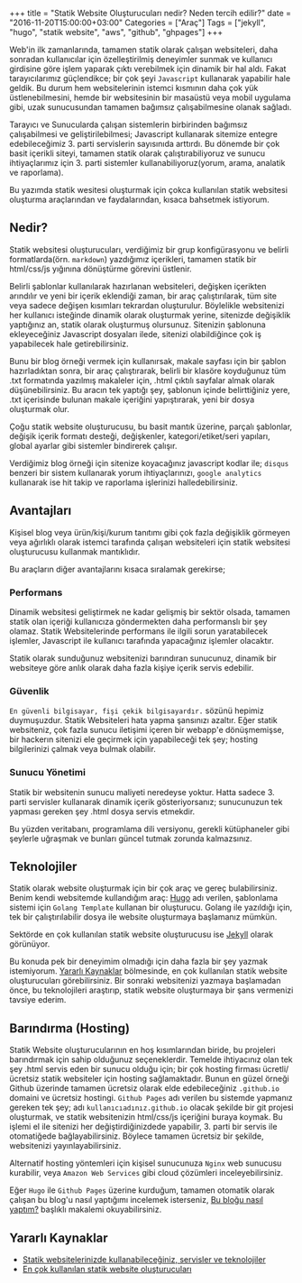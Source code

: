 +++
title = "Statik Website Oluşturucuları nedir? Neden tercih edilir?"
date = "2016-11-20T15:00:00+03:00"
Categories = ["Araç"]
Tags = ["jekyll", "hugo", "statik website", "aws", "github", "ghpages"]
+++

Web'in ilk zamanlarında, tamamen statik olarak çalışan websiteleri, daha sonradan kullanıcılar için özelleştirilmiş deneyimler sunmak ve kullanıcı girdisine göre işlem yaparak çıktı verebilmek için dinamik bir hal aldı. Fakat tarayıcılarımız güçlendikce; bir çok şeyi `Javascript` kullanarak yapabilir hale geldik. Bu durum hem websitelerinin istemci kısmının daha çok yük üstlenebilmesini, hemde bir websitesinin bir masaüstü veya mobil uygulama gibi, uzak sunucusundan tamamen bağımsız çalışabilmesine olanak sağladı.
 
 Tarayıcı ve Sunucularda çalışan sistemlerin birbirinden bağımsız çalışabilmesi ve geliştirilebilmesi; Javascript kullanarak sitemize entegre edebileceğimiz 3. parti servislerin sayısınıda arttırdı. Bu dönemde bir çok basit içerikli siteyi, tamamen statik olarak çalıştırabiliyoruz ve sunucu ihtiyaçlarımız için 3. parti sistemler kullanabiliyoruz(yorum, arama, analatik ve raporlama). 

Bu yazımda statik wesitesi oluşturmak için çokca kullanılan statik websitesi oluşturma araçlarından ve faydalarından, kısaca bahsetmek istiyorum.


## Nedir?
Statik websitesi oluşturucuları, verdiğimiz bir grup konfigürasyonu ve belirli formatlarda(örn. `markdown`) yazdığımız içerikleri, tamamen statik bir html/css/js yığınına dönüştürme görevini üstlenir. 

Belirli şablonlar kullanılarak hazırlanan websiteleri, değişken içerikten arındılır ve yeni bir içerik eklendiği zaman, bir araç çalıştırılarak, tüm site veya sadece değişen kısımları tekrardan oluşturulur. Böylelikle websitenizi her kullanıcı isteğinde dinamik olarak oluşturmak yerine, sitenizde değişiklik yaptığınız an, statik olarak oluşturmuş olursunuz. Sitenizin şablonuna ekleyeceğiniz Javascript dosyaları ilede, sitenizi olabildiğince çok iş yapabilecek hale getirebilirsiniz.

Bunu bir blog örneği vermek için kullanırsak, makale sayfası için bir şablon hazırladıktan sonra, bir araç çalıştırarak, belirli bir klasöre koyduğunuz tüm .txt formatında yazılmış makaleler için, .html çıktılı sayfalar almak olarak düşünebilirsiniz. Bu aracın tek yaptığı şey, şablonun içinde belirttiğiniz yere, .txt içerisinde bulunan makale içeriğini yapıştırarak, yeni bir dosya oluşturmak olur.

Çoğu statik website oluşturucusu, bu basit mantık üzerine, parçalı şablonlar, değişik içerik formatı desteği, değişkenler, kategori/etiket/seri yapıları, global ayarlar gibi sistemler bindirerek çalışır.

Verdiğimiz blog örneği için sitenize koyacağınız javascript kodlar ile; `disqus` benzeri bir sistem kullanarak yorum ihtiyaçlarınızı, `google analytics` kullanarak ise hit takip ve raporlama işlerinizi halledebilirsiniz.

## Avantajları
Kişisel blog veya ürün/kişi/kurum tanıtımı gibi çok fazla değişiklik görmeyen veya ağırlıklı olarak istemci tarafında çalışan websiteleri için statik websitesi oluşturucusu kullanmak mantıklıdır. 

Bu araçların diğer avantajlarını kısaca sıralamak gerekirse;

### Performans
Dinamik websitesi geliştirmek ne kadar gelişmiş bir sektör olsada, tamamen statik olan içeriği kullanıcıza göndermekten daha performanslı bir şey olamaz. Statik Websitelerinde performans ile ilgili sorun yaratabilecek işlemler, Javascript ile kullanıcı tarafında yapacağınız işlemler olacaktır.

Statik olarak sunduğunuz websitenizi barındıran sunucunuz, dinamik bir websiteye göre anlık olarak daha fazla kişiye içerik servis edebilir.

### Güvenlik
`En güvenli bilgisayar, fişi çekik bilgisayardır.` sözünü hepimiz duymuşuzdur. Statik Websiteleri hata yapma şansınızı azaltır. Eğer statik websiteniz, çok fazla sunucu iletişimi içeren bir webapp'e dönüşmemişse, bir hackerın sitenizi ele geçirmek için yapabileceği tek şey; hosting bilgilerinizi çalmak veya bulmak olabilir.

### Sunucu Yönetimi
Statik bir websitenin sunucu maliyeti neredeyse yoktur. Hatta sadece 3. parti servisler kullanarak dinamik içerik gösteriyorsanız; sunucunuzun tek yapması gereken şey .html dosya servis etmekdir.

Bu yüzden veritabanı, programlama dili versiyonu, gerekli kütüphaneler gibi şeylerle uğraşmak ve bunları güncel tutmak zorunda kalmazsınız.

## Teknolojiler
Statik olarak website oluşturmak için bir çok araç ve gereç bulabilirsiniz. Benim kendi websitemde kullandığım araç: [Hugo](https://gohugo.io) adı verilen, şablonlama sistemi için `Golang Template` kullanan bir oluşturucu. Golang ile yazıldığı için, tek bir çalıştırılabilir dosya ile website oluşturmaya başlamanız mümkün.

Sektörde en çok kullanılan statik website oluşturucusu ise [Jekyll](https://jekyllrb.com/) olarak görünüyor.

Bu konuda pek bir deneyimim olmadığı için daha fazla bir şey yazmak istemiyorum. [Yararlı Kaynaklar](#yararlı-kaynaklar) bölmesinde, en çok kullanılan statik website oluşturucuları görebilirsiniz. Bir sonraki websitenizi yazmaya başlamadan önce, bu teknolojileri araştırıp, statik website oluşturmaya bir şans vermenizi tavsiye ederim. 

## Barındırma (Hosting)
Statik Website oluşturucularının en hoş kısımlarından biride, bu projeleri barındırmak için sahip olduğunuz seçeneklerdir. Temelde ihtiyacınız olan tek şey .html servis eden bir sunucu olduğu için; bir çok hosting firması ücretli/ücretsiz statik websiteler için hosting sağlamaktadır. Bunun en güzel örneği Github üzerinde tamamen ücretsiz olarak elde edebileceğiniz `.github.io` domaini ve ücretsiz hostingi. `Github Pages` adı verilen bu sistemde yapmanız gereken tek şey; adı `kullanıcıadınız.github.io` olacak şekilde bir git projesi oluşturmak, ve statik websitenizin html/css/js içeriğini buraya koymak. Bu işlemi el ile sitenizi her değiştirdiğinizdede yapabilir, 3. parti bir servis ile otomatiğede bağlayabilirsiniz. Böylece tamamen ücretsiz bir şekilde, websitenizi yayınlayabilirsiniz.

Alternatif hosting yöntemleri için kişisel sunucunuza `Nginx` web sunucusu kurabilir, veya `Amazon Web Services` gibi cloud çözümleri inceleyebilirsiniz.

Eğer `Hugo` ile `Github Pages` üzerine kurduğum, tamamen otomatik olarak çalışan bu blog'u nasıl yaptığımı incelemek isterseniz, [Bu bloğu nasıl yaptım?](/tr/personal-website) başlıklı makalemi okuyabilirsiniz.

## Yararlı Kaynaklar
- [Statik websitelerinizde kullanabileceğiniz, servisler ve teknolojiler](https://github.com/aharris88/awesome-static-website-services)
- [En çok kullanılan statik website oluşturucuları](https://www.staticgen.com/)
